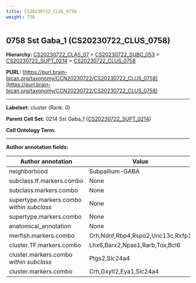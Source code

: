 ```yaml
---
title: CS20230722_CLUS_0758
weight: 758
---
```

## 0758 Sst Gaba_1 (CS20230722_CLUS_0758)
<b>Hierarchy: </b>
[CS20230722_CLAS_07](../CS20230722_CLAS_07) >
[CS20230722_SUBC_053](../CS20230722_SUBC_053) >
[CS20230722_SUPT_0214](../CS20230722_SUPT_0214) >
[CS20230722_CLUS_0758](../CS20230722_CLUS_0758)

**PURL:** [https://purl.brain-bican.org/taxonomy/CCN20230722/CS20230722_CLUS_0758](https://purl.brain-bican.org/taxonomy/CCN20230722/CS20230722_CLUS_0758)

---


**Labelset:** cluster (Rank: 0)

**Parent Cell Set:** 0214 Sst Gaba_1 ([CS20230722_SUPT_0214](../CS20230722_SUPT_0214))



**Cell Ontology Term:** 

[MARKER GENES.]: #


---

[TRANSFERRED ANNOTATIONS.]: #


[AUTHOR ANNOTATION FIELDS.]: #


**Author annotation fields:**

| Author annotation | Value |
|-------------------|-------|
|neighborhood|Subpallium-GABA|
|subclass.tf.markers.combo|None|
|subclass.markers.combo|None|
|supertype.markers.combo _within subclass_|None|
|supertype.markers.combo|None|
|anatomical_annotation|None|
|merfish.markers.combo|Crh,Ndnf,Rbp4,Rspo2,Unc13c,Rxfp1|
|cluster.TF.markers.combo|Lhx6,Barx2,Npas1,Rarb,Tox,Bcl6|
|cluster.markers.combo _within subclass_|Ptgs2,Slc24a4|
|cluster.markers.combo|Crh,Gxylt2,Eya1,Slc24a4|
